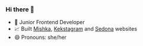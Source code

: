 ### Hi there 👋


<!-- **NikaBuzynska/NikaBuzynska** is a ✨ _special_ ✨ repository because its `README.md` (this file) appears on your GitHub profile. -->

- 🔭 Junior Frontend Developer
- 📈 Built [Mishka](https://nikabuzynska.github.io/2221685-mishka-27/), [Kekstagram](https://nikabuzynska.github.io/2221685-kekstagram-28/) and [Sedona](https://nikabuzynska.github.io/2221685-sedona-35/) websites
- 😄 Pronouns: she/her


